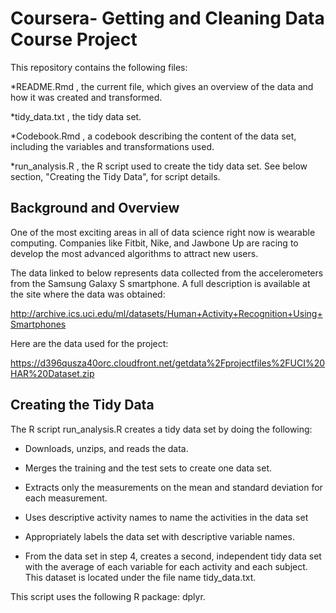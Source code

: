 Coursera- Getting and Cleaning Data Course Project
==================================================

This repository contains the following files:

\*README.Rmd , the current file, which gives an overview of the data and
how it was created and transformed.

\*tidy\_data.txt , the tidy data set.

\*Codebook.Rmd , a codebook describing the content of the data set,
including the variables and transformations used.

\*run\_analysis.R , the R script used to create the tidy data set. See
below section, "Creating the Tidy Data", for script details.

Background and Overview
-----------------------

One of the most exciting areas in all of data science right now is
wearable computing. Companies like Fitbit, Nike, and Jawbone Up are
racing to develop the most advanced algorithms to attract new users.

The data linked to below represents data collected from the
accelerometers from the Samsung Galaxy S smartphone. A full description
is available at the site where the data was obtained:

<http://archive.ics.uci.edu/ml/datasets/Human+Activity+Recognition+Using+Smartphones>

Here are the data used for the project:

<https://d396qusza40orc.cloudfront.net/getdata%2Fprojectfiles%2FUCI%20HAR%20Dataset.zip>

Creating the Tidy Data
----------------------

The R script run\_analysis.R creates a tidy data set by doing the
following:

-   Downloads, unzips, and reads the data.

-   Merges the training and the test sets to create one data set.

-   Extracts only the measurements on the mean and standard deviation
    for each measurement.

-   Uses descriptive activity names to name the activities in the data
    set

-   Appropriately labels the data set with descriptive variable names.

-   From the data set in step 4, creates a second, independent tidy data
    set with the average of each variable for each activity and each
    subject. This dataset is located under the file name tidy\_data.txt.

This script uses the following R package: dplyr.
